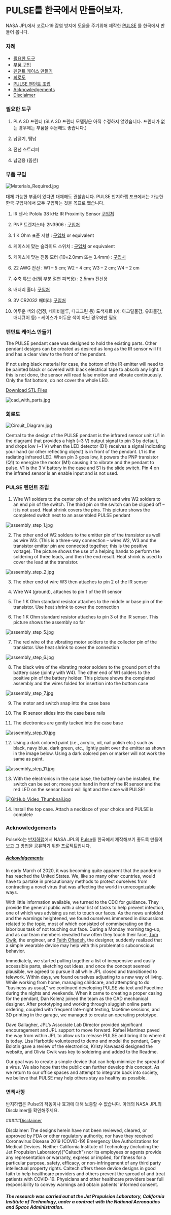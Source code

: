# PULSE를 한국에서 만들어보자. 
NASA JPL에서 코로나19 감염 방지에 도움을 주기위해 제작한 [PULSE](https://github.com/nasa-jpl/Pulse) 를 한국에서 만들어 봅니다. 

### 차례
* [필요한 도구](https://github.com/BanjihaLab/PulseKo#필요한-도구) 
* [부품 구입](https://github.com/BanjihaLab/PulseKo#부품-구입)
* [펜던트 케이스 만들기](https://github.com/BanjihaLab/PulseKo#펜던트-케이스-만들기)
* [회로도](https://github.com/BanjihaLab/PulseKo#회로도)
* [PULSE 펜던트 조립](https://github.com/BanjihaLab/PulseKo#pulse-펜던트-조립)
* [Acknowledgements](https://github.com/nasa-jpl/Pulse#acknowledgements)
* [Disclaimer](https://github.com/nasa-jpl/Pulse#disclaimer)


### 필요한 도구

1.	PLA 3D 프린터 (SLA 3D 프린터 모델링은 아직 수정하지 않았습니다. 프린터가 없는 경우에는 부품을 주문해도 좋습니다.)

2. 납땜기, 땜납

3. 전선 스트리퍼

4. 납땜용  (옵션)


### 부품 구입

![Materials_Required.jpg](Images/Materials_Required.jpg)

대체 가능한 부품이 있다면 대체해도 괜찮습니다. PULSE 반지하랩 포크에서는 가능한 한국 구입처에서 모두 구입하는 것을 목표로 했습니다.


1. IR 센서: Pololu 38 kHz IR Proximity Sensor [구입처](https://www.pololu.com/product/2578)

2. PNP 트랜지스터: 2N3906 : [구입처](https://www.amazon.com/Projects-B-0001-A10f-General-Transistor-92/dp/B07Y3GFR5P/ref=sr_1_6?dchild=1&keywords=2n3906+transistor&qid=1589929461&sr=8-6) 

3. 1 K Ohm 표준 저항 : [구입처](https://www.amazon.com/EDGELEC-Resistor-Tolerance-Resistance-Optional/dp/B07HDDWFDD?ref_=ast_slp_dp) or equivalent

4. 케이스에 맞는 슬라이드 스위치 : [구입처](https://www.amazon.com/gp/product/B07NLR444L/ref=ppx_yo_dt_b_asin_title_o06_s00?ie=UTF8&psc=1) or equivalent

5. 케이스에 맞는 진동 모터 (10×2.0mm 또는 3.4mm) : [구입처](https://www.pololu.com/product/1638)

6. 22 AWG 전선 : W1 – 5 cm; W2 – 4 cm; W3 – 2 cm; W4 – 2 cm

7. 수축 튜브 (납땜 부분 절연 피복용) : 2.5mm 전선용

8. 배터리 홀더: [구입처](https://www.amazon.com/gp/product/B07FL8MFK8/ref=ppx_yo_dt_b_asin_title_o01_s01?ie=UTF8&psc=1) 

9. 3V CR2032 배터리: [구입처](https://www.amazon.com/gp/product/B071D4DKTZ/ref=ppx_yo_dt_b_asin_title_o09_s01?ie=UTF8&psc=1) 

10. 어두운 색의 (검정, 네이비블루, 다크그린 등) 도색재료 (예: 아크릴물감, 유화물감, 매니큐어 등) - 케이스가 어두운 색이 아닌 경우에만 필요 
 
### 펜던트 케이스 만들기

The PULSE pendant case was designed to hold the existing parts. Other pendant designs can be created as desired as long as the IR sensor will fit and has a clear view to the front of the pendant.
 
If not using black material for case, the bottom of the IR emitter will need to be painted black or covered with black electrical tape to absorb any light. If this is not done, the sensor will read false motion and vibrate continuously. Only the flat bottom, do not cover the whole LED.

[Download STL Files](https://github.com/nasa-jpl/Pulse/tree/master/CAD)

![cad_with_parts.jpg](Images/cad_with_parts.jpg)

### 회로도

![Circuit_Diagram.jpg](Images/Circuit_Diagram.jpg)

Central to the design of the PULSE pendant is the infrared sensor unit (U1 in the diagram) that provides a high (~3 V) output signal to pin 3 by default, and drops low (~1 V) when the LED detector (D1) receives a signal indicating your hand (or other reflecting object) is in front of the pendant.  L1 is the radiating infrared LED. When pin 3 goes low, it powers the PNP transistor (Q1) to energize the motor (M1) causing it to vibrate and the pendant to pulse. V1 is the 3 V battery in the case and S1 is the slide switch. Pin 4 on the infrared sensor is an enable input and is not used.

### PULSE 펜던트 조립

1. Wire W1 solders to the center pin of the switch and wire W2 solders to an end pin of the switch. The third pin on the switch can be 		clipped off – it is not used. Heat shrink covers the pins. This picture shows the completed switch next to an assembled PULSE pendant

![assembly_step_1.jpg](Images/assembly_step_1.jpg)

2. The other end of W2 solders to the emitter pin of the transistor as well as wire W3. (This is a three-way connection – wires W2, W3 		and the transistor emitter pin are connected together; this is the positive voltage). The picture shows the use of a helping hands to 	perform the soldering of three leads, and then the end result. Heat shrink is used to cover the lead at the transistor.

![assembly_step_2.jpg](Images/assembly_step_2.jpg)

3. The other end of wire W3 then attaches to pin 2 of the IR sensor

4. Wire W4 (ground), attaches to pin 1 of the IR sensor

5. The 1 K Ohm standard resistor attaches to the middle or base pin of the transistor. Use heat shrink to cover the connection

6. The 1 K Ohm standard resistor attaches to pin 3 of the IR sensor. This picture shows the assembly so far

![assembly_step_5.jpg](Images/assembly_step_5.jpg)

7. The red wire of the vibrating motor solders to the collector pin of the transistor. Use heat shrink to cover the connection

![assembly_step_6.jpg](Images/assembly_step_6.jpg)

8. The black wire of the vibrating motor solders to the ground port of the battery case (jointly with W4). The other end of W1 solders 		to the positive pin of the battery holder. This picture shows the completed assembly and the wires folded for insertion into the 				bottom case

![assembly_step_7.jpg](Images/assembly_step_7.jpg)

9. The motor and switch snap into the case base

10. The IR sensor slides into the case base rails

11. The electronics are gently tucked into the case base

![assembly_step_10.jpg](Images/assembly_step_10.jpg)

12. Using a dark colored paint (i.e., acrylic, oil, nail polish etc.) such as black, navy blue, dark green, etc., lightly paint over the 		emitter as shown in the image below. Using a dark colored pen or marker will not work the same as paint. 

![assembly_step_11.jpg](Images/assembly_step_11.jpg)

13. With the electronics in the case base, the battery can be installed, the switch can be set on; move your hand in front of the IR 				sensor and the red LED on the sensor board will light and the case will PULSE!  

[![GitHub_Video_Thumbnail.jpg](Images/Misc/GitHub_Video_Thumbnail.jpg)](https://www.youtube.com/watch?v=7utCPXKdKHg&list=PLKWlaxzCh8uKqaNQIiBa6WjCEDBVH6ehV&index=3)

14. Install the top case. Attach a necklace of your choice and PULSE is complete


### Acknowledgements
PulseKo는 [반지하랩](https://banjihalab.com)에서 NASA JPL의 [Pulse](https://github.com/nasa-jpl/Pulse)를 한국에서 제작해보기 좋도록 만들어 보고 그 방법을 공유하기 위한 프로젝트입니다.


##### [Ackowldgements](https://github.com/nasa-jpl/Pulse#acknowledgements)
In early March of 2020, it was becoming quite apparent that the pandemic has reached the United States. We, like so many other countries, would have to partake in precautionary methods to protect ourselves from contracting a novel virus that was affecting the world in unrecognizable ways.  

With little information available, we turned to the CDC for guidance. They provide the general public with a clear list of tasks to help prevent infection, one of which was advising us not to touch our faces. As the news unfolded and the warnings heightened, we found ourselves immersed in discussions related to the topic, most of which consisted of commiserating on the laborious task of not touching our face. During a Monday morning tag-up, and as our team members revealed how often they touch their face, [Tom Cwik](mailto:pulse@jpl.nasa.gov), the engineer, and [Faith Oftadeh](mailto:pulse@jpl.nasa.gov), the designer, suddenly realized that a simple wearable device may help with this problematic subconscious behavior. 

Immediately, we started pulling together a list of inexpensive and easily accessible parts, sketching out ideas, and once the concept seemed plausible, we agreed to pursue it all while JPL closed and transitioned to telework. Within days, we found ourselves adjusting to a new way of living. While working from home, managing childcare, and attempting to do “business as usual,” we continued developing PULSE via text and Facetime during the nights and weekends. When it came to creating a proper casing for the pendant, Dan Kolenz joined the team as the CAD mechanical designer. After prototyping and working through sluggish online parts ordering, coupled with frequent late-night texting, facetime sessions, and 3D printing in the garage, we managed to create an operating prototype.  

Dave Gallagher, JPL’s Associate Lab Director provided significant encouragement and JPL support to move forward. Rafael Martinez paved the way from within JPL to allow us to release PULSE and bring it to where it is today. Lisa Harbottle volunteered to demo and model the pendant, Gary Bolotin gave a review of the electronics, Kristy Kawasaki designed the website, and Olivia Cwik was key to soldering and added to the Readme.

Our goal was to create a simple device that can help minimize the spread of a virus. We also hope that the public can further develop this concept. As we return to our office spaces and attempt to integrate back into society, we believe that PULSE may help others stay as healthy as possible.


### 면책사항
반지하랩은 Pulse의 작동이나 효과에 대해 보증할 수 없습니다. 아래의 NASA JPL의 Disclaimer를 확인해주세요.

#####[Disclaimer](https://github.com/nasa-jpl/Pulse#disclaimer)

Disclaimer: The designs herein have not been reviewed, cleared, or approved by FDA or other regulatory authority, nor have they received Coronavirus Disease 2019 (COVID-19) Emergency Use Authorizations for Medical Devices. Neither California Institute of Technology (including the Jet Propulsion Laboratory)("Caltech") nor its employees or agents provide any representation or warranty, express or implied, for fitness for a particular purpose, safety, efficacy, or non-infringement of any third party intellectual property rights. Caltech offers these device designs in good faith to help healthcare providers and others prevent the spread of and treat patients with COVID-19. Physicians and other healthcare providers bear full responsibility to convey warnings and obtain patients' informed consent.

##### The research was carried out at the Jet Propulsion Laboratory, California Institute of Technology, under a contract with the National Aeronautics and Space Administration.
